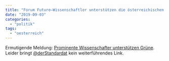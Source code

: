 ```yaml
---
title: "Forum Future–Wissenschaftler unterstützen die österreichischen Grünen"
date: "2019-09-03"
categories: 
  - "politik"
tags: 
  - "oesterreich"
---
```


Ermutigende Meldung: [Prominente Wissenschafter unterstützen Grüne](https://www.derstandard.at/story/2000108132840/prominente-wissenschafter-unterstuetzen-gruene?ref=rss). Leider bringt [@derStandardat](https://twitter.com/derStandardat) kein weiterführendes Link.
